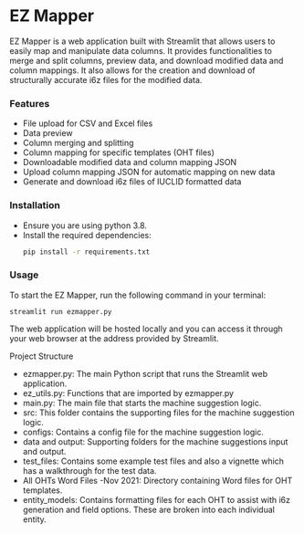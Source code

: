 # EZ Mapper

EZ Mapper is a web application built with Streamlit that allows users to easily map and manipulate data columns. It provides functionalities to merge and split columns, preview data, and download modified data and column mappings. It also allows for the creation and download of structurally accurate i6z files for the modified data.

### Features

- File upload for CSV and Excel files
- Data preview
- Column merging and splitting
- Column mapping for specific templates (OHT files)
- Downloadable modified data and column mapping JSON
- Upload column mapping JSON for automatic mapping on new data
- Generate and download i6z files of IUCLID formatted data

### Installation
- Ensure you are using python 3.8.
- Install the required dependencies:
   ```bash
   pip install -r requirements.txt
   
### Usage

To start the EZ Mapper, run the following command in your terminal:

```streamlit run ezmapper.py```

The web application will be hosted locally and you can access it through your web browser at the address provided by Streamlit.

Project Structure

 - ezmapper.py: The main Python script that runs the Streamlit web application.
 - ez_utils.py: Functions that are imported by ezmapper.py
 - main.py: The main file that starts the machine suggestion logic.
 - src: This folder contains the supporting files for the machine suggestion logic.
 - configs: Contains a config file for the machine suggestion logic.
 - data and output: Supporting folders for the machine suggestions input and output.
 - test_files: Contains some example test files and also a vignette which has a walkthrough for the test data.
 - All OHTs Word Files -Nov 2021: Directory containing Word files for OHT templates.
 - entity_models: Contains formatting files for each OHT to assist with i6z generation and field options. These are broken into each individual entity.
